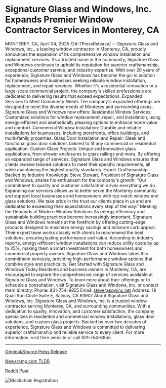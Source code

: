 # Signature Glass and Windows, Inc. Expands Premier Window Contractor Services in Monterey, CA

MONTEREY, CA, April 04, 2025 /24-7PressRelease/ -- Signature Glass and Windows, Inc., a leading window contractor in Monterey, CA, proudly announces the expansion of its comprehensive window installation and replacement services. As a trusted name in the community, Signature Glass and Windows continues to uphold its reputation for superior craftsmanship, exceptional customer service, and industry expertise.  With over 20 years of experience, Signature Glass and Windows has become the go-to solution for homeowners and businesses seeking reliable window installation, replacement, and repair services. Whether it's a residential renovation or a large-scale commercial project, the company's skilled professionals are dedicated to delivering results that exceed expectations.  Expanded Services to Meet Community Needs The company's expanded offerings are designed to meet the diverse needs of Monterey and surrounding areas. Signature Glass and Windows now offers:  Residential Window Services: Customized solutions for window replacement, repair, and installation, using energy-efficient and aesthetically pleasing options to enhance home value and comfort.  Commercial Window Installation: Durable and reliable installations for businesses, including storefronts, office buildings, and multi-family properties.  Glass Door Installation and Repair: Sleek and functional glass door solutions tailored to fit any commercial or residential application.  Custom Glass Projects: Unique and innovative glass applications, from shower enclosures to glass railings and more.  By offering an expanded range of services, Signature Glass and Windows ensures that clients receive tailored solutions to meet their specific requirements, all while maintaining the highest quality standards.  Expert Craftsmanship Backed by Industry Knowledge Steve Stewart, President of Signature Glass and Windows, shares his enthusiasm for the company's growth:  "Our commitment to quality and customer satisfaction drives everything we do. Expanding our services allows us to better serve the Monterey community and support local businesses and homeowners with top-notch window and glass solutions. We take pride in the trust our clients place in us and are dedicated to exceeding their expectations every step of the way."  Meeting the Demands of Modern Window Solutions As energy efficiency and sustainable building practices become increasingly important, Signature Glass and Windows remains at the forefront by offering cutting-edge products designed to maximize energy savings and enhance curb appeal. Their expert team works closely with clients to recommend the best solutions, ensuring lasting performance and value.  According to industry reports, energy-efficient window installations can reduce utility costs by up to 25%, making them a smart investment for both homeowners and commercial property owners. Signature Glass and Windows takes this commitment seriously, providing high-performance window options that combine style and practicality.  Get Started with Signature Glass and Windows Today Residents and business owners in Monterey, CA, are encouraged to explore the comprehensive range of services available at Signature Glass and Windows. To learn more about their offerings or to schedule a consultation, visit Signature Glass and Windows, Inc. or contact them directly:  Phone: 831-754-8855  Email: steve@sgwinc.net  Address: 19 Quail Run Circle Suite E, Salinas, CA 93907  About Signature Glass and Windows, Inc. Signature Glass and Windows, Inc. is a trusted window contractor serving Monterey, CA, and surrounding communities. With a dedication to quality, innovation, and customer satisfaction, the company specializes in residential and commercial window installations, glass door solutions, and custom glass projects. Backed by over two decades of experience, Signature Glass and Windows is committed to delivering superior craftsmanship and reliable service to every client.  For more information, visit their website or call 831-754-8855. 

---

[Original/Source Press Release](https://www.24-7pressrelease.com/press-release/521440/signature-glass-and-windows-inc-expands-premier-window-contractor-services-in-monterey-ca)
                    

[Newsramp.com TLDR](https://newsramp.com/curated-news/signature-glass-and-windows-inc-expands-services-in-monterey-ca/403e0eca7bc6523c418baf7a5611f76c) 

 



[Reddit Post](https://www.reddit.com/r/newsramp/comments/1jr651s/signature_glass_and_windows_inc_expands_services/) 



![Blockchain Registration](https://cdn.newsramp.app/24-7PressRelease/qrcode/254/4/flaxmYAN.webp)